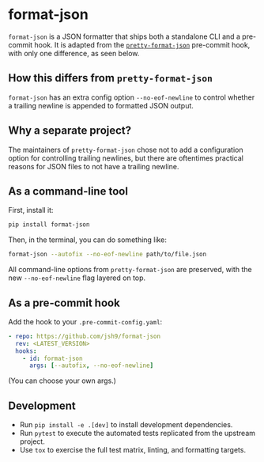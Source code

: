 # format-json

`format-json` is a JSON formatter that ships both a standalone CLI and a
pre-commit hook. It is adapted from the
[`pretty-format-json`](https://github.com/pre-commit/pre-commit-hooks)
pre-commit hook, with only one difference, as seen below.

## How this differs from `pretty-format-json`

`format-json` has an extra config option `--no-eof-newline` to control whether
a trailing newline is appended to formatted JSON output.

## Why a separate project?

The maintainers of `pretty-format-json` chose not to add a configuration option
for controlling trailing newlines, but there are oftentimes practical reasons
for JSON files to not have a trailing newline.

## As a command-line tool

First, install it:

```bash
pip install format-json
```

Then, in the terminal, you can do something like:

```bash
format-json --autofix --no-eof-newline path/to/file.json
```

All command-line options from `pretty-format-json` are preserved, with the new
`--no-eof-newline` flag layered on top.

## As a pre-commit hook

Add the hook to your `.pre-commit-config.yaml`:

```yaml
- repo: https://github.com/jsh9/format-json
  rev: <LATEST_VERSION>
  hooks:
    - id: format-json
      args: [--autofix, --no-eof-newline]
```

(You can choose your own args.)

## Development

- Run `pip install -e .[dev]` to install development dependencies.
- Run `pytest` to execute the automated tests replicated from the upstream
  project.
- Use `tox` to exercise the full test matrix, linting, and formatting targets.
